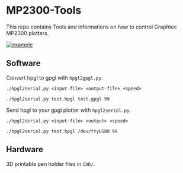# MP2300-Tools

This repo contains Tools and informations on how to control Graphtec MP2300 plotters.

[![example](https://pbs.twimg.com/media/D10XChTWkAEfoFP.jpg:large)](https://twitter.com/JanHenrikH/status/1107066424982417409)

## Software

Convert hpgl to gpgl with `hpgl2gpgl.py`.

  `./hpgl2serial.py <input-file> <output-file> <speed>`
  
  `./hpgl2serial.py test.hpgl test.gpgl 99`

Send hpgl to your gpgl plotter with `hpgl2serial.py`.

  `./hpgl2serial.py <input-file> <output> <speed>`
  
  `./hpgl2serial.py test.hpgl /dev/ttyUSB0 99`

## Hardware

3D printable pen holder files in `CAD/`.
